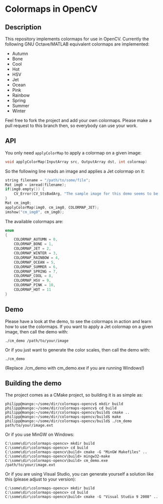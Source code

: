 # Colormaps in OpenCV #

## Description ##

This repository implements colormaps for use in OpenCV. Currently the following GNU Octave/MATLAB equivalent colormaps are implemented:

* Autumn
* Bone
* Cool
* Hot
* HSV
* Jet
* Ocean
* Pink
* Rainbow
* Spring
* Summer
* Winter

Feel free to fork the project and add your own colormaps. Please make a pull request to this branch then, so everybody can use your work.



## API ##

You only need `applyColorMap` to apply a colormap on a given image:

```cpp
void applyColorMap(InputArray src, OutputArray dst, int colormap)
```

So the following line reads an image and applies a Jet colormap on it:

```cpp
string filename = "/path/to/some/file";
Mat img0 = imread(filename);
if(img0.empty()) {
    CV_Error(CV_StsBadArg, "The sample image for this demo seems to be empty. Please adjust your path to point to a valid image!");
}
Mat cm_img0;
applyColorMap(img0, cm_img0, COLORMAP_JET);
imshow("cm_img0", cm_img0);
```

The available colormaps are:

```cpp
enum
{
    COLORMAP_AUTUMN = 0,
    COLORMAP_BONE = 1,
    COLORMAP_JET = 2,
    COLORMAP_WINTER = 3,
    COLORMAP_RAINBOW = 4,
    COLORMAP_OCEAN = 5,
    COLORMAP_SUMMER = 6,
    COLORMAP_SPRING = 7,
    COLORMAP_COOL = 8,
    COLORMAP_HSV = 9,
    COLORMAP_PINK = 10,
    COLORMAP_HOT = 11
}
```

## Demo ##

Please have a look at the demo, to see the colormaps in action and learn how to use the colormaps. If you want to apply a Jet colormap on a given image, then call the demo with:

```
./cm_demo /path/to/your/image
```

Or if you just want to generate the color scales, then call the demo with:


```
./cm_demo
```

(Replace ./cm_demo with cm_demo.exe if you are running Windows!)

## Building the demo ##

The project comes as a CMake project, so building it is as simple as:

```
philipp@mango:~/some/dir/colormaps-opencv$ mkdir build
philipp@mango:~/some/dir/colormaps-opencv$ cd build
philipp@mango:~/some/dir/colormaps-opencv/build$ cmake ..
philipp@mango:~/some/dir/colormaps-opencv/build$ make
philipp@mango:~/some/dir/colormaps-opencv/build$ ./cm_demo path/to/your/image.ext
```

Or if you use MinGW on Windows:

```
C:\some\dir\colormaps-opencv> mkdir build
C:\some\dir\colormaps-opencv> cd build
C:\some\dir\colormaps-opencv\build> cmake -G "MinGW Makefiles" ..
C:\some\dir\colormaps-opencv\build> mingw32-make
C:\some\dir\colormaps-opencv\build> cm_demo.exe /path/to/your/image.ext
```

Or if you are using Visual Studio, you can generate yourself a solution like this (please adjust to your version):

```
C:\some\dir\colormaps-opencv> mkdir build
C:\some\dir\colormaps-opencv> cd build
C:\some\dir\colormaps-opencv\build> cmake -G "Visual Studio 9 2008" ..
```
